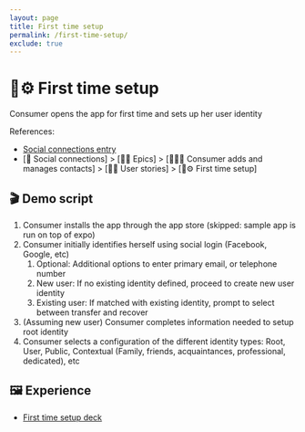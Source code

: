 ```yaml
---
layout: page
title: First time setup
permalink: /first-time-setup/
exclude: true
---
```

# 🏁⚙️ First time setup

Consumer opens the app for first time and sets up her user identity

References:

- [Social connections entry](../../social-connections.md#%f0%9f%93%87%f0%9f%91%a5%e2%9e%95-contact-management)
- [📇 Social connections] > [🦸‍♀️ Epics] > [📇👥➕ Consumer adds and manages contacts] > [🚶‍♀️ User stories] > [🏁⚙️ First time setup]

## 🎬 Demo script

1. Consumer installs the app through the app store (skipped: sample app is run on top of expo)
2. Consumer initially identifies herself using social login (Facebook, Google, etc)
   1. Optional: Additional options to enter primary email, or telephone number
   2. New user: If no existing identity defined, proceed to create new user identity
   3. Existing user: If matched with existing identity, prompt to select between transfer and recover
3. (Assuming new user) Consumer completes information needed to setup root identity
4. Consumer selects a configuration of the different identity types: Root, User, Public, Contextual (Family, friends, acquaintances, professional, dedicated), etc

## 🖼 Experience

- [First time setup deck](https://1drv.ms/p/s!AotbZ0vkasJljOYo3DRBSWsuQQbfzw)
